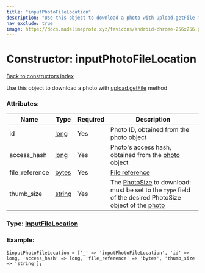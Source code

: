 ```yaml
---
title: "inputPhotoFileLocation"
description: "Use this object to download a photo with upload.getFile method"
nav_exclude: true
image: https://docs.madelineproto.xyz/favicons/android-chrome-256x256.png
---
```

# Constructor: inputPhotoFileLocation  
[Back to constructors index](/API_docs/constructors/index.html)



Use this object to download a photo with [upload.getFile](../methods/upload.getFile.html) method

### Attributes:

| Name     |    Type       | Required | Description |
|----------|---------------|----------|-------------|
|id|[long](/API_docs/types/long.html) | Yes|Photo ID, obtained from the [photo](../constructors/photo.html) object|
|access\_hash|[long](/API_docs/types/long.html) | Yes|Photo's access hash, obtained from the [photo](../constructors/photo.html) object|
|file\_reference|[bytes](/API_docs/types/bytes.html) | Yes|[File reference](https://core.telegram.org/api/file_reference)|
|thumb\_size|[string](/API_docs/types/string.html) | Yes|The [PhotoSize](../types/PhotoSize.html) to download: must be set to the `type` field of the desired PhotoSize object of the [photo](../constructors/photo.html)|



### Type: [InputFileLocation](/API_docs/types/InputFileLocation.html)


### Example:

```
$inputPhotoFileLocation = ['_' => 'inputPhotoFileLocation', 'id' => long, 'access_hash' => long, 'file_reference' => 'bytes', 'thumb_size' => 'string'];
```  
